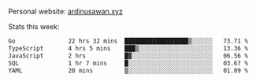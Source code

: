 Personal website: [ardinusawan.xyz](https://ardinusawan.xyz)

Stats this week:
<!--START_SECTION:waka-->

```txt
Go               22 hrs 32 mins  ██████████████████▒░░░░░░   73.71 %
TypeScript       4 hrs 5 mins    ███▒░░░░░░░░░░░░░░░░░░░░░   13.36 %
JavaScript       2 hrs           █▓░░░░░░░░░░░░░░░░░░░░░░░   06.56 %
SQL              1 hr 7 mins     █░░░░░░░░░░░░░░░░░░░░░░░░   03.67 %
YAML             20 mins         ▒░░░░░░░░░░░░░░░░░░░░░░░░   01.09 %
```

<!--END_SECTION:waka-->
